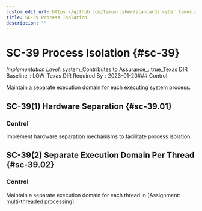 ```yaml
---
custom_edit_url: https://github.com/tamus-cyber/standards.cyber.tamus.edu/tree/main/static/content/tamus.edu/TAMUS_profile.xml
title: SC-39 Process Isolation
description: ""
---
```


# SC-39 Process Isolation {#sc-39}

_Implementation Level_: system_Contributes to Assurance_: true_Texas DIR Baseline_: LOW_Texas DIR Required By_: 2023-01-20### Control

Maintain a separate execution domain for each executing system process.

## SC-39(1) Hardware Separation {#sc-39.01}

### Control

Implement hardware separation mechanisms to facilitate process isolation.

## SC-39(2) Separate Execution Domain Per Thread {#sc-39.02}

### Control

Maintain a separate execution domain for each thread in [Assignment: multi-threaded processing].

